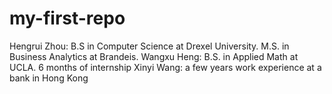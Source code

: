 # my-first-repo
Hengrui Zhou: B.S in Computer Science at Drexel University. 
M.S. in Business Analytics at Brandeis. 
Wangxu Heng: B.S. in Applied Math at UCLA. 6 months of internship
Xinyi Wang: a few years work experience at a bank in Hong Kong

